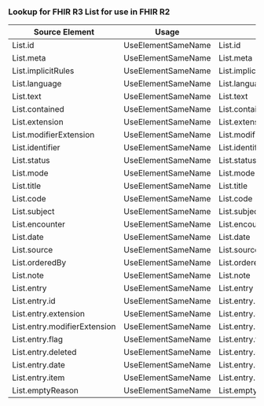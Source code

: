 ### Lookup for FHIR R3 List for use in FHIR R2

| Source Element | Usage | Target |
| -------------- | ----- | ------ |
| List.id | UseElementSameName | List.id |
| List.meta | UseElementSameName | List.meta |
| List.implicitRules | UseElementSameName | List.implicitRules |
| List.language | UseElementSameName | List.language |
| List.text | UseElementSameName | List.text |
| List.contained | UseElementSameName | List.contained |
| List.extension | UseElementSameName | List.extension |
| List.modifierExtension | UseElementSameName | List.modifierExtension |
| List.identifier | UseElementSameName | List.identifier |
| List.status | UseElementSameName | List.status |
| List.mode | UseElementSameName | List.mode |
| List.title | UseElementSameName | List.title |
| List.code | UseElementSameName | List.code |
| List.subject | UseElementSameName | List.subject |
| List.encounter | UseElementSameName | List.encounter |
| List.date | UseElementSameName | List.date |
| List.source | UseElementSameName | List.source |
| List.orderedBy | UseElementSameName | List.orderedBy |
| List.note | UseElementSameName | List.note |
| List.entry | UseElementSameName | List.entry |
| List.entry.id | UseElementSameName | List.entry.id |
| List.entry.extension | UseElementSameName | List.entry.extension |
| List.entry.modifierExtension | UseElementSameName | List.entry.modifierExtension |
| List.entry.flag | UseElementSameName | List.entry.flag |
| List.entry.deleted | UseElementSameName | List.entry.deleted |
| List.entry.date | UseElementSameName | List.entry.date |
| List.entry.item | UseElementSameName | List.entry.item |
| List.emptyReason | UseElementSameName | List.emptyReason |
